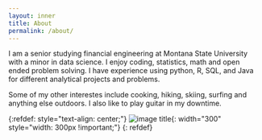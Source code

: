 ```yaml
---
layout: inner
title: About
permalink: /about/
---
```


I am a senior studying financial engineering at Montana State University with a minor in data science. I enjoy coding, statistics, math and open ended problem solving. I have experience using python, R, SQL, and Java for different analytical projects and problems.

Some of my other interestes include cooking, hiking, skiing, surfing and anything else outdoors. I also like to play guitar in my downtime. 

{:refdef: style="text-align: center;"}
![image title](/img/MeResized.png){: width="300" style="width: 300px !important;"}
{: refdef}